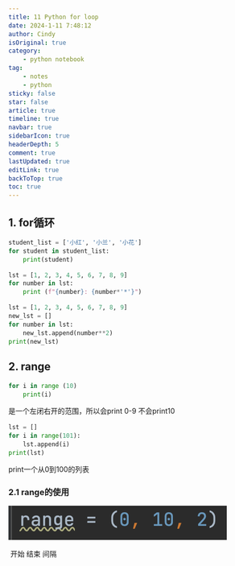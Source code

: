 ```yaml
---
title: 11 Python for loop
date: 2024-1-11 7:48:12
author: Cindy
isOriginal: true
category: 
    - python notebook
tag:
    - notes
    - python
sticky: false
star: false
article: true
timeline: true
navbar: true
sidebarIcon: true
headerDepth: 5
comment: true
lastUpdated: true
editLink: true
backToTop: true
toc: true
---
```


## 1. for循环

```python
student_list = ['小红', '小兰', '小花']
for student in student_list:
    print(student)
```

```python
lst = [1, 2, 3, 4, 5, 6, 7, 8, 9]
for number in lst:
    print (f"{number}: {number*'*'}")
```

```python
lst = [1, 2, 3, 4, 5, 6, 7, 8, 9]
new_lst = []
for number in lst:
    new_lst.append(number**2)
print(new_lst)
```

## 2. range

```python
for i in range (10)
    print(i)
```

是一个左闭右开的范围，所以会print 0-9 不会print10

```python
lst = []
for i in range(101):
    lst.append(i)
print(lst)
```

print一个从0到100的列表

### 2.1 range的使用

![image-20240111080948023](./12-for-loop.assets/image-20240111080948023.png)

​                                                                                                                    开始           结束            间隔

